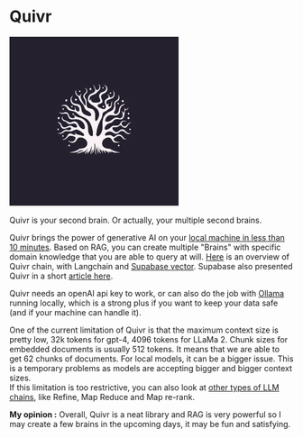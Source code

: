 # Quivr

<img src="quivr.png" alt="quivr_logo" width="300"/>

Quivr is your second brain. Or actually, your multiple second brains.

Quivr brings the power of generative AI on your [local machine in less than 10 minutes](https://www.google.com/search?channel=fs&client=ubuntu-sn&q=RAG+quivr). Based on RAG, you can create multiple "Brains" with specific domain knowledge that you are able to query at will. [Here](https://github.com/StanGirard/quivr/blob/4c89812832860591fb344719e7ed1200c529910b/docs/docs/Developers/contribution/chains/qa.md?plain=1#L25) is an overview of Quivr chain, with Langchain and [Supabase
vector](https://supabase.com/vector). Supabase also presented Quivr in a short [article here](https://supabase.com/customers/quivr).

Quivr needs an openAI api key to work, or can also do the job with [Ollama]() running locally, which is a strong plus if you want to keep your data safe (and if your machine can handle it).

One of the current limitation of Quivr is that the maximum context size is pretty low, 32k tokens for gpt-4, 4096 tokens for LLaMa 2. Chunk sizes for embedded documents is usually 512 tokens. It means that we are able to get 62 chunks of documents. For local models, it can be a bigger issue. This is a temporary problems as models are accepting bigger and bigger context sizes.  
If this limitation is too restrictive, you can also look at [other types of LLM chains](https://python.langchain.com/docs/modules/chains/document/), like Refine, Map Reduce and Map re-rank. 

**My opinion :** Overall, Quivr is a neat library and RAG is very powerful so I may create a few brains in the upcoming days, it may be fun and satisfying.
